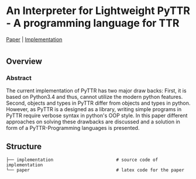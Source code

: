 # An Interpreter for Lightweight PyTTR - A programming language for TTR 

[Paper](https://github.com/timpehoerig/aics-project/paper/lightweight_pyttr.pdf) | [Implementation](https://github.com/timpehoerig/aics-project/implementation/)

#

## Overview

### Abstract

The current implementation of PyTTR has two major draw backs: First, it is based on Python3.4 and thus, cannot utilize the modern python features. Second, objects and types in PyTTR differ from objects and types in python. However, as PyTTR is a designed as a library, writing simple programs in PyTTR require verbose syntax in python's OOP style. In this paper different approaches on solving these drawbacks are discussed and a solution in form of a PyTTR-Programming languages is presented.

## Structure

```
├── implementation                        # source code of implementation
└── paper                                 # latex code for the paper
```
